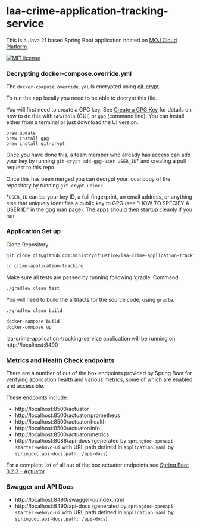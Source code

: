 # laa-crime-application-tracking-service

This is a Java 21 based Spring Boot application hosted on [MOJ Cloud Platform](https://user-guide.cloud-platform.service.justice.gov.uk/documentation/concepts/about-the-cloud-platform.html).

[![MIT license](https://img.shields.io/badge/License-MIT-blue.svg)](LICENSE)

### Decrypting docker-compose.override.yml

The `docker-compose.override.yml` is encrypted using [git-crypt](https://github.com/AGWA/git-crypt).

To run the app locally you need to be able to decrypt this file.

You will first need to create a GPG key. See [Create a GPG Key](https://docs.publishing.service.gov.uk/manual/create-a-gpg-key.html) for details on how to do this with `GPGTools` (GUI) or `gpg` (command line).
You can install either from a terminal or just download the UI version.

```
brew update
brew install gpg
brew install git-crypt
```

Once you have done this, a team member who already has access can add your key by running `git-crypt add-gpg-user USER_ID`\* and creating a pull request to this repo.

Once this has been merged you can decrypt your local copy of the repository by running `git-crypt unlock`.

\*`USER_ID` can be your key ID, a full fingerprint, an email address, or anything else that uniquely identifies a public key to GPG (see "HOW TO SPECIFY A USER ID" in the gpg man page).
The apps should then startup cleanly if you run

### Application Set up

Clone Repository

```sh
git clone git@github.com:ministryofjustice/laa-crime-application-tracking-service.git

cd crime-application-tracking
```

Make sure all tests are passed by running following ‘gradle’ Command

```sh
./gradlew clean test
```

You will need to build the artifacts for the source code, using `gradle`.

```sh
./gradlew clean build
```

```sh
docker-compose build
docker-compose up
```

laa-crime-application-tracking-service application will be running on http://localhost:8490

### Metrics and Health Check endpoints

There are a number of out of the box endpoints provided by Spring Boot for verifying application health and various metrics, some of which are enabled and accessible.

These endpoints include:

- http://localhost:8500/actuator
- http://localhost:8500/actuator/prometheus
- http://localhost:8500/actuator/health
- http://localhost:8500/actuator/info
- http://localhost:8500/actuator/metrics
- http://localhost:8088/api-docs (generated by `springdoc-openapi-starter-webmvc-ui` with URL path defined in `application.yaml` by `springdoc.api-docs.path: /api-docs`)

For a complete list of all out of the box actuator endpoints see [Spring Boot 3.2.3 - Actuator](https://docs.spring.io/spring-boot/docs/3.1.5/reference/html/actuator.html#actuator).

### Swagger and API Docs

- http://localhost:8490/swagger-ui/index.html
- http://localhost:8490/api-docs (generated by `springdoc-openapi-starter-webmvc-ui` with URL path defined in `application.yaml` by `springdoc.api-docs.path: /api-docs`)
